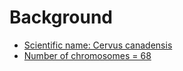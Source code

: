 # Background


* [Scientific name: Cervus canadensis](https://www.google.com/search?q=north_american_elk&oq=north_american_elk&aqs=chrome..69i57j0l5.428j0j7&sourceid=chrome&ie=UTF-8)
* [Number of chromosomes = 68](https://en.wikipedia.org/wiki/List_of_organisms_by_chromosome_count)
